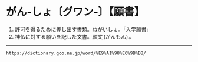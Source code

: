 # がん‐しょ〔グワン‐〕【願書】

1. 許可を得るために差し出す書類。ねがいしょ。「入学願書」
2. 神仏に対する願いを記した文書。願文 (がんもん) 。

---
`https://dictionary.goo.ne.jp/word/%E9%A1%98%E6%9B%B8/`